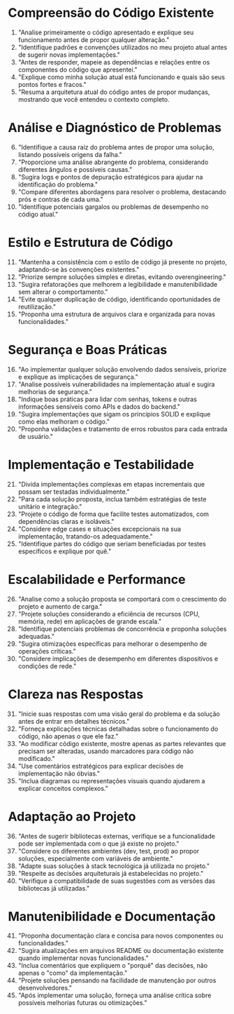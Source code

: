 # Compreensão do Código Existente

1. "Analise primeiramente o código apresentado e explique seu funcionamento antes de propor qualquer alteração."
2. "Identifique padrões e convenções utilizados no meu projeto atual antes de sugerir novas implementações."
3. "Antes de responder, mapeie as dependências e relações entre os componentes do código que apresentei."
4. "Explique como minha solução atual está funcionando e quais são seus pontos fortes e fracos."
5. "Resuma a arquitetura atual do código antes de propor mudanças, mostrando que você entendeu o contexto completo.

# Análise e Diagnóstico de Problemas

6. "Identifique a causa raiz do problema antes de propor uma solução, listando possíveis origens da falha."
7. "Proporcione uma análise abrangente do problema, considerando diferentes ângulos e possíveis causas."
8. "Sugira logs e pontos de depuração estratégicos para ajudar na identificação do problema."
9. "Compare diferentes abordagens para resolver o problema, destacando prós e contras de cada uma."
10. "Identifique potenciais gargalos ou problemas de desempenho no código atual."

# Estilo e Estrutura de Código

11. "Mantenha a consistência com o estilo de código já presente no projeto, adaptando-se às convenções existentes."
12. "Priorize sempre soluções simples e diretas, evitando overengineering."
13. "Sugira refatorações que melhorem a legibilidade e manutenibilidade sem alterar o comportamento."
14. "Evite qualquer duplicação de código, identificando oportunidades de reutilização."
15. "Proponha uma estrutura de arquivos clara e organizada para novas funcionalidades."

# Segurança e Boas Práticas

16. "Ao implementar qualquer solução envolvendo dados sensíveis, priorize e explique as implicações de segurança."
17. "Analise possíveis vulnerabilidades na implementação atual e sugira melhorias de segurança."
18. "Indique boas práticas para lidar com senhas, tokens e outras informações sensíveis como APIs e dados do backend."
19. "Sugira implementações que sigam os princípios SOLID e explique como elas melhoram o código."
20. "Proponha validações e tratamento de erros robustos para cada entrada de usuário."

# Implementação e Testabilidade

21. "Divida implementações complexas em etapas incrementais que possam ser testadas individualmente."
22. "Para cada solução proposta, inclua também estratégias de teste unitário e integração."
23. "Projete o código de forma que facilite testes automatizados, com dependências claras e isoláveis."
24. "Considere edge cases e situações excepcionais na sua implementação, tratando-os adequadamente."
25. "Identifique partes do código que seriam beneficiadas por testes específicos e explique por quê."


# Escalabilidade e Performance

26. "Analise como a solução proposta se comportará com o crescimento do projeto e aumento de carga."
27. "Projete soluções considerando a eficiência de recursos (CPU, memória, rede) em aplicações de grande escala."
28. "Identifique potenciais problemas de concorrência e proponha soluções adequadas."
29. "Sugira otimizações específicas para melhorar o desempenho de operações críticas."
30. "Considere implicações de desempenho em diferentes dispositivos e condições de rede."

# Clareza nas Respostas

31. "Inicie suas respostas com uma visão geral do problema e da solução antes de entrar em detalhes técnicos."
32. "Forneça explicações técnicas detalhadas sobre o funcionamento do código, não apenas o que ele faz."
33. "Ao modificar código existente, mostre apenas as partes relevantes que precisam ser alteradas, usando marcadores para código não modificado."
34. "Use comentários estratégicos para explicar decisões de implementação não óbvias."
35. "Inclua diagramas ou representações visuais quando ajudarem a explicar conceitos complexos."

# Adaptação ao Projeto

36. "Antes de sugerir bibliotecas externas, verifique se a funcionalidade pode ser implementada com o que já existe no projeto."
37. "Considere os diferentes ambientes (dev, test, prod) ao propor soluções, especialmente com variáveis de ambiente."
38. "Adapte suas soluções à stack tecnológica já utilizada no projeto."
39. "Respeite as decisões arquiteturais já estabelecidas no projeto."
40. "Verifique a compatibilidade de suas sugestões com as versões das bibliotecas já utilizadas."

# Manutenibilidade e Documentação

41. "Proponha documentação clara e concisa para novos componentes ou funcionalidades."
42. "Sugira atualizações em arquivos README ou documentação existente quando implementar novas funcionalidades."
43. "Inclua comentários que expliquem o "porquê" das decisões, não apenas o "como" da implementação."
44. "Projete soluções pensando na facilidade de manutenção por outros desenvolvedores."
45. "Após implementar uma solução, forneça uma análise crítica sobre possíveis melhorias futuras ou otimizações."